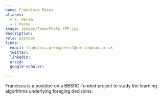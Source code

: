 ```yaml
---
name: Francisca Perea
aliases:
  - F. Perea
  - F Perea
image: images/Team/Photo_FPP.jpg
description: 
role: postdoc
links:
  email: francisca.pereaperez1@nottingham.ac.uk
  twitter: 
  linkedin:
  orcid:
  google-scholar:
  
---
```


Francisca is a postdoc on a BBSRC-funded project to study the learning algorithms underlying foraging decisions.
